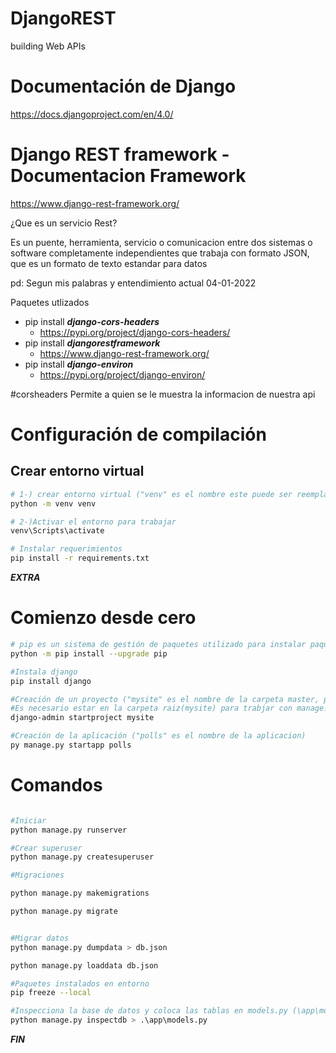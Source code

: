 # DjangoREST
building Web APIs

# Documentación de Django
https://docs.djangoproject.com/en/4.0/

# Django REST framework - Documentacion Framework
https://www.django-rest-framework.org/



¿Que es un servicio Rest?

Es un puente, herramienta, servicio o comunicacion entre dos sistemas o software completamente independientes
que trabaja con formato JSON, que es un formato de texto estandar para datos

pd: Segun mis palabras y entendimiento actual 04-01-2022

Paquetes utlizados
- pip install ***django-cors-headers***
    - https://pypi.org/project/django-cors-headers/
- pip install ***djangorestframework***
    - https://www.django-rest-framework.org/
- pip install ***django-environ***
    - https://pypi.org/project/django-environ/



#corsheaders
Permite a quien se le muestra la informacion de nuestra api

# Configuración de compilación
## Crear entorno virtual 
``` bash
# 1-) crear entorno virtual ("venv" es el nombre este puede ser reemplazado por cualquiera)
python -m venv venv

# 2-)Activar el entorno para trabajar
venv\Scripts\activate

# Instalar requerimientos 
pip install -r requirements.txt
```


*****EXTRA*****
# Comienzo desde cero 

``` bash
# pip es un sistema de gestión de paquetes utilizado para instalar paquetes 
python -m pip install --upgrade pip

#Instala django
pip install django

#Creación de un proyecto ("mysite" es el nombre de la carpeta master, puede ser reemplazo )
#Es necesario estar en la carpeta raiz(mysite) para trabjar con manage.py
django-admin startproject mysite

#Creación de la aplicación ("polls" es el nombre de la aplicacion)
py manage.py startapp polls
```

# Comandos 
``` bash

#Iniciar 
python manage.py runserver

#Crear superuser
python manage.py createsuperuser

#Migraciones

python manage.py makemigrations

python manage.py migrate


#Migrar datos
python manage.py dumpdata > db.json

python manage.py loaddata db.json

#Paquetes instalados en entorno 
pip freeze --local

#Inspecciona la base de datos y coloca las tablas en models.py (\app\models.py es la ruta donde enviaremos las tablas de la BDD a modelos )
python manage.py inspectdb > .\app\models.py
```

*****FIN*****